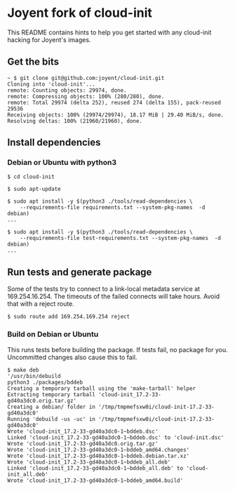 # Joyent fork of cloud-init

This README contains hints to help you get started with any cloud-init hacking
for Joyent's images.

## Get the bits

```
~ $ git clone git@github.com:joyent/cloud-init.git
Cloning into 'cloud-init'...
remote: Counting objects: 29974, done.
remote: Compressing objects: 100% (280/280), done.
remote: Total 29974 (delta 252), reused 274 (delta 155), pack-reused 29536
Receiving objects: 100% (29974/29974), 18.17 MiB | 29.40 MiB/s, done.
Resolving deltas: 100% (21960/21960), done.
```

## Install dependencies

### Debian or Ubuntu with python3

```
$ cd cloud-init

$ sudo apt-update

$ sudo apt install -y $(python3 ./tools/read-dependencies \
    --requirements-file requirements.txt --system-pkg-names  -d debian)
...

$ sudo apt install -y $(python3 ./tools/read-dependencies \
    --requirements-file test-requirements.txt --system-pkg-names  -d debian)
...
```

## Run tests and generate package

Some of the tests try to connect to a link-local metadata service at
169.254.16.254.  The timeouts of the failed connects will take hours.  Avoid
that with a reject route.

```
$ sudo route add 169.254.169.254 reject
```

### Build on Debian or Ubuntu

This runs tests before building the package.  If tests fail, no package for you.
Uncommitted changes also cause this to fail.

```
$ make deb
'/usr/bin/debuild
python3 ./packages/bddeb
Creating a temporary tarball using the 'make-tarball' helper
Extracting temporary tarball 'cloud-init_17.2-33-gd40a3dc0.orig.tar.gz'
Creating a debian/ folder in '/tmp/tmpmefsxw0i/cloud-init-17.2-33-gd40a3dc0'
Running 'debuild -us -uc' in '/tmp/tmpmefsxw0i/cloud-init-17.2-33-gd40a3dc0'
Wrote 'cloud-init_17.2-33-gd40a3dc0-1~bddeb.dsc'
Linked 'cloud-init_17.2-33-gd40a3dc0-1~bddeb.dsc' to 'cloud-init.dsc'
Wrote 'cloud-init_17.2-33-gd40a3dc0.orig.tar.gz'
Wrote 'cloud-init_17.2-33-gd40a3dc0-1~bddeb_amd64.changes'
Wrote 'cloud-init_17.2-33-gd40a3dc0-1~bddeb.debian.tar.xz'
Wrote 'cloud-init_17.2-33-gd40a3dc0-1~bddeb_all.deb'
Linked 'cloud-init_17.2-33-gd40a3dc0-1~bddeb_all.deb' to 'cloud-init_all.deb'
Wrote 'cloud-init_17.2-33-gd40a3dc0-1~bddeb_amd64.build'
```
